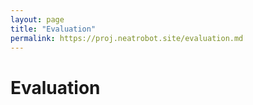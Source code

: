 ```yaml
---
layout: page
title: "Evaluation"
permalink: https://proj.neatrobot.site/evaluation.md
---
```


# Evaluation 
